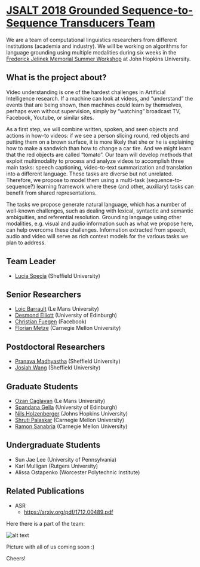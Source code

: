 # [JSALT 2018 Grounded Sequence-to-Sequence Transducers Team](https://srvk.github.io/jsalt-2018-grounded-s2s/)

We are a team of computational linguistics researchers from different institutions (academia and industry). We will be working on algorithms for language grounding using multiple modalities during six weeks in the [Frederick Jelinek Memorial Summer Workshop](https://www.clsp.jhu.edu/workshops/18-workshop/) at John Hopkins University.

## What is the project about?

Video understanding is one of the hardest challenges in Artificial Intelligence research. If a machine can look at videos, and “understand” the events that are being shown, then machines could learn by themselves, perhaps even without supervision, simply by “watching” broadcast TV, Facebook, Youtube, or similar sites.

As a first step, we will combine written, spoken, and seen objects and actions in how-to videos: if we see a person slicing round, red objects and putting them on a brown surface, it is more likely that she or he is explaining how to make a sandwich than how to change a car tire. And we might learn that the red objects are called “tomato”. Our team will develop methods that exploit multimodality to process and analyze videos to accomplish three main tasks: speech captioning, video-to-text summarization and translation into a different language. These tasks are diverse but not unrelated. Therefore, we propose to model them using a multi-task (sequence-to-sequence?) learning framework where these (and other, auxiliary) tasks can benefit from shared representations.

The tasks we propose generate natural language, which has a number of well-known challenges, such as dealing with lexical, syntactic and semantic ambiguities, and referential resolution. Grounding language using other modalities, e.g. visual and audio information such as what we propose here, can help overcome these challenges. Information extracted from speech, audio and video will serve as rich context models for the various tasks we plan to address.

## Team Leader
- [Lucia Specia](http://staffwww.dcs.shef.ac.uk/people/L.Specia/) (Sheffield University)

## Senior Researchers
- [Loic Barrault](http://www-lium.univ-lemans.fr/~barrault/) (Le Mans University)
- [Desmond Elliott](http://homepages.inf.ed.ac.uk/delliot/) (University of Edinburgh)
- [Christian Fuegen](https://research.fb.com/people/fuegen-christian/) (Facebook)
- [Florian Metze](http://www.cs.cmu.edu/~fmetze/interACT/Home.html) (Carnegie Mellon University)

## Postdoctoral Researchers
- [Pranava Madhyastha](http://staffwww.dcs.shef.ac.uk/people/P.Madhyastha/index.html) (Sheffield University)
- [Josiah Wang](http://josiahwang.com/) (Sheffield University)

## Graduate Students
- [Ozan Caglayan](http://www-lium.univ-lemans.fr/~caglayan/) (Le Mans University)
- [Spandana Gella](http://spandanagella.com/) (University of Edinburgh)
- [Nils Holzenberger](http://www.cs.jhu.edu/~nholzen1/) (Johns Hopkins University)
- [Shruti Palaskar](https://github.com/shrutijpalaskar) (Carnegie Mellon University)
- [Ramon Sanabria](http://www.cs.cmu.edu/~ramons/) (Carnegie Mellon University)

## Undergraduate Students
- Sun Jae Lee  (University of Pennsylvania)
- Karl Mulligan  (Rutgers University)
- Alissa Ostapenko (Worcester Polytechnic Institute)


## Related Publications

- ASR
  - https://arxiv.org/pdf/1712.00489.pdf

Here there is a part of the team:



![alt text](https://raw.githubusercontent.com/srvk/jsalt-2018-grounded-s2s/master/20180309_141446.jpg)



Picture with all of us coming soon :)

Cheers!


